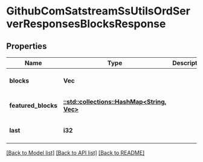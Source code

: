 # GithubComSatstreamSsUtilsOrdServerResponsesBlocksResponse

## Properties
Name | Type | Description | Notes
------------ | ------------- | ------------- | -------------
**blocks** | **Vec<String>** |  | [optional] [default to null]
**featured_blocks** | [**::std::collections::HashMap<String, Vec<String>>**](array.md) |  | [optional] [default to null]
**last** | **i32** |  | [optional] [default to null]

[[Back to Model list]](../README.md#documentation-for-models) [[Back to API list]](../README.md#documentation-for-api-endpoints) [[Back to README]](../README.md)


